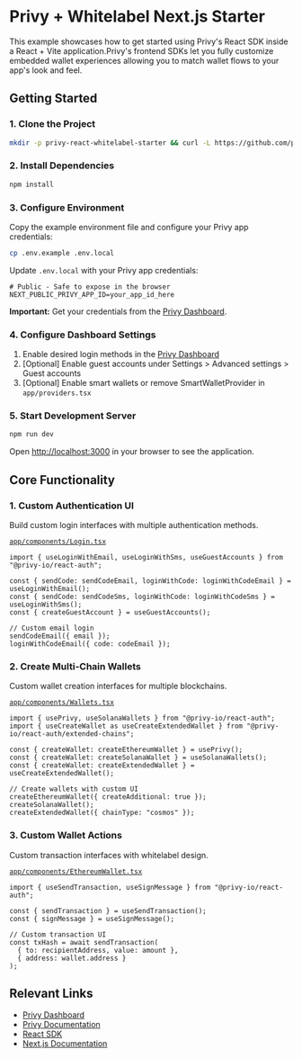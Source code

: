 # Privy + Whitelabel Next.js Starter

This example showcases how to get started using Privy's React SDK inside a React + Vite application.Privy's frontend SDKs let you fully customize embedded wallet experiences allowing you to match wallet flows to your app's look and feel.

## Getting Started

### 1. Clone the Project

```bash
mkdir -p privy-react-whitelabel-starter && curl -L https://github.com/privy-io/privy-examples/archive/main.tar.gz | tar -xz --strip=2 -C privy-react-whitelabel-starter privy-examples-main/privy-react-whitelabel-starter && cd privy-react-whitelabel-starter
```

### 2. Install Dependencies

```bash
npm install
```

### 3. Configure Environment

Copy the example environment file and configure your Privy app credentials:

```bash
cp .env.example .env.local
```

Update `.env.local` with your Privy app credentials:

```env
# Public - Safe to expose in the browser
NEXT_PUBLIC_PRIVY_APP_ID=your_app_id_here
```

**Important:** Get your credentials from the [Privy Dashboard](https://dashboard.privy.io).

### 4. Configure Dashboard Settings

1. Enable desired login methods in the [Privy Dashboard](https://dashboard.privy.io/apps?page=login-methods)
2. [Optional] Enable guest accounts under Settings > Advanced settings > Guest accounts
3. [Optional] Enable smart wallets or remove SmartWalletProvider in `app/providers.tsx`

### 5. Start Development Server

```bash
npm run dev
```

Open [http://localhost:3000](http://localhost:3000) in your browser to see the application.

## Core Functionality

### 1. Custom Authentication UI

Build custom login interfaces with multiple authentication methods.

[`app/components/Login.tsx`](./app/components/Login.tsx)
```tsx
import { useLoginWithEmail, useLoginWithSms, useGuestAccounts } from "@privy-io/react-auth";

const { sendCode: sendCodeEmail, loginWithCode: loginWithCodeEmail } = useLoginWithEmail();
const { sendCode: sendCodeSms, loginWithCode: loginWithCodeSms } = useLoginWithSms();
const { createGuestAccount } = useGuestAccounts();

// Custom email login
sendCodeEmail({ email });
loginWithCodeEmail({ code: codeEmail });
```

### 2. Create Multi-Chain Wallets

Custom wallet creation interfaces for multiple blockchains.

[`app/components/Wallets.tsx`](./app/components/Wallets.tsx)
```tsx
import { usePrivy, useSolanaWallets } from "@privy-io/react-auth";
import { useCreateWallet as useCreateExtendedWallet } from "@privy-io/react-auth/extended-chains";

const { createWallet: createEthereumWallet } = usePrivy();
const { createWallet: createSolanaWallet } = useSolanaWallets();
const { createWallet: createExtendedWallet } = useCreateExtendedWallet();

// Create wallets with custom UI
createEthereumWallet({ createAdditional: true });
createSolanaWallet();
createExtendedWallet({ chainType: "cosmos" });
```

### 3. Custom Wallet Actions

Custom transaction interfaces with whitelabel design.

[`app/components/EthereumWallet.tsx`](./app/components/EthereumWallet.tsx)
```tsx
import { useSendTransaction, useSignMessage } from "@privy-io/react-auth";

const { sendTransaction } = useSendTransaction();
const { signMessage } = useSignMessage();

// Custom transaction UI
const txHash = await sendTransaction(
  { to: recipientAddress, value: amount },
  { address: wallet.address }
);
```
## Relevant Links

- [Privy Dashboard](https://dashboard.privy.io)
- [Privy Documentation](https://docs.privy.io)
- [React SDK](https://www.npmjs.com/package/@privy-io/react-auth)
- [Next.js Documentation](https://nextjs.org/docs)
